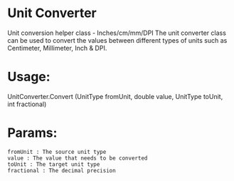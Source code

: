# Unit Converter
Unit conversion helper class - Inches/cm/mm/DPI
The unit converter class can be used to convert the values between different types of units such as Centimeter, Millimeter, Inch & DPI.

# Usage:

UnitConverter.Convert (UnitType fromUnit, double value, UnitType toUnit, int fractional)

# Params:

    fromUnit : The source unit type
    value : The value that needs to be converted
    toUnit : The target unit type
    fractional : The decimal precision
